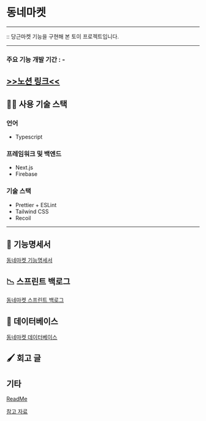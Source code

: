 # 동네마켓

---

:: 당근마켓 기능을 구현해 본 토이 프로젝트입니다.

---

### 주요 기능 개발 기간 : -

[>>노션 링크<<](https://fragrant-spectrum-fff.notion.site/4c0efc846ee4421980d668203f1b81da)
---

## 👨‍💻 사용 기술 스택
### 언어

- Typescript

### 프레임워크 및 백엔드

- Next.js
- Firebase

### 기술 스택

- Prettier + ESLint
- Tailwind CSS
- Recoil

---
## 📑 기능명세서

[동네마켓 기능명세서](https://docs.google.com/spreadsheets/d/1C9d5SRllIB5jguL8zY5kZxrIWjlpRTAf4Pa25olYSW0/edit?usp=drivesdk)

## 📉 스프린트 백로그

[동네마켓 스프린트 백로그](https://www.notion.so/cd84efdb56144e398a77b54379a9eeaa)

## 💾 데이터베이스

[동네마켓 데이터베이스](https://www.notion.so/60b5e4b9545f426a992588261b614a27)

## 🖌 회고 글

## 기타

[ReadMe](https://www.notion.so/ReadMe-5435999da4b74d29ab977e4fa9d69268)

[참고 자료](https://www.notion.so/4786f1e0d05846b29faf46628ec01fa9)